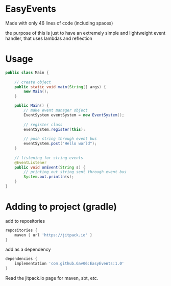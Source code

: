 # EasyEvents
Made with only 46 lines of code (including spaces)


the purpose of this is just to have an extremely simple and lightweight event handler, that uses lambdas and reflection

# Usage

```java
public class Main {
  
    // create object
    public static void main(String[] args) {
        new Main();
    }

    public Main() {
        // make event manager object
        EventSystem eventSystem = new EventSystem();
        
        // register class
        eventSystem.register(this);
        
        // push string through event bus
        eventSystem.post("Hello world");
    }
    
    // listening for string events
    @EventListener
    public void onEvent(String s) {
        // printing out string sent through event bus
        System.out.println(s);
    }
}
```

# Adding to project (gradle)
add to repositories
```gradle
repositories {
	maven { url 'https://jitpack.io' }
}
```

add as a dependency
```gradle
dependencies {
	implementation 'com.github.Gav06:EasyEvents:1.0'
}
```

Read the jitpack.io page for maven, sbt, etc.
